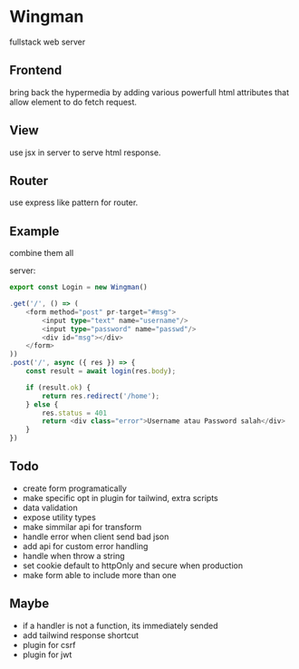 # Wingman

fullstack web server

## Frontend

bring back the hypermedia by adding various powerfull html attributes that allow element
to do fetch request.

## View

use jsx in server to serve html response.

## Router

use express like pattern for router.

## Example

combine them all

server:

```ts
export const Login = new Wingman()

.get('/', () => (
    <form method="post" pr-target="#msg">
        <input type="text" name="username"/>
        <input type="password" name="passwd"/>
        <div id="msg"></div>
    </form>
))
.post('/', async ({ res }) => {
    const result = await login(res.body);

    if (result.ok) {
        return res.redirect('/home');
    } else {
        res.status = 401
        return <div class="error">Username atau Password salah</div>
    }
})
```

## Todo

- create form programatically
- make specific opt in plugin for tailwind, extra scripts
- data validation
- expose utility types
- make simmilar api for transform
- handle error when client send bad json
- add api for custom error handling
- handle when throw a string
- set cookie default to httpOnly and secure when production
- make form able to include more than one

## Maybe

- if a handler is not a function, its immediately sended
- add tailwind response shortcut
- plugin for csrf
- plugin for jwt




